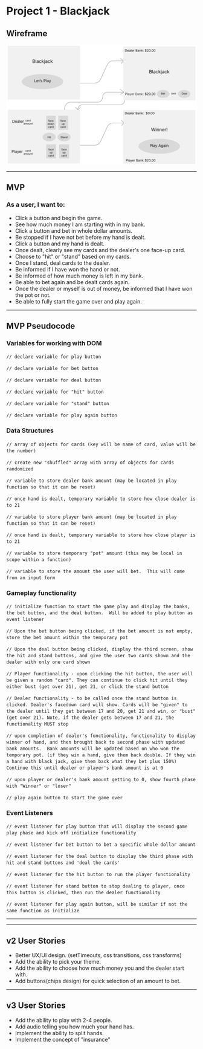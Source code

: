 # Project 1 - Blackjack

## Wireframe

![wireframe](./images/wireframe.png)

---

## MVP

### As a user, I want to:

- Click a button and begin the game.
- See how much money I am starting with in my bank.
- Click a button and bet in whole dollar amounts.
- Be stopped if I have not bet before my hand is dealt.
- Click a button and my hand is dealt.
- Once dealt, clearly see my cards and the dealer's one face-up card.
- Choose to "hit" or "stand" based on my cards.
- Once I stand, deal cards to the dealer.
- Be informed if I have won the hand or not.
- Be informed of how much money is left in my bank.
- Be able to bet again and be dealt cards again.
- Once the dealer or myself is out of money, be informed that I have won the pot or not.
- Be able to fully start the game over and play again.

---

## MVP Pseudocode

### Variables for working with DOM

`// declare variable for play button`

`// declare variable for bet button `

`// declare variable for deal button `

`// declare variable for "hit" button `

`// declare variable for "stand" button `

`// declare variable for play again button `

### Data Structures

`// array of objects for cards (key will be name of card, value will be the number)`

`// create new "shuffled" array with array of objects for cards randomized `

`// variable to store dealer bank amount (may be located in play function so that it can be reset) `

`// once hand is dealt, temporary variable to store how close dealer is to 21 `

`// variable to store player bank amount (may be located in play function so that it can be reset) `

`// once hand is dealt, temporary variable to store how close player is to 21 `

`// variable to store temporary "pot" amount (this may be local in scope within a function)`

`// variable to store the amount the user will bet.  This will come from an input form`

### Gameplay functionality

`// initialize function to start the game play and display the banks, the bet button, and the deal button.  Will be added to play button as event listener `

`// Upon the bet button being clicked, if the bet amount is not empty, store the bet amount within the temporary pot `

`// Upon the deal button being clicked, display the third screen, show the hit and stand buttons, and give the user two cards shown and the dealer with only one card shown`

`// Player functionality - upon clicking the hit button, the user will be given a random "card". They can continue to click hit until they either bust (get over 21), get 21, or click the stand button `

`// Dealer functionality - to be called once the stand button is clicked. Dealer's facedown card will show. Cards will be "given" to the dealer until they get between 17 and 20, get 21 and win, or "bust" (get over 21). Note, if the dealer gets between 17 and 21, the functionality MUST stop`

`// upon completion of dealer's functionality, functionality to display winner of hand, and then brought back to second phase with updated bank amounts.  Bank amounts will be updated based on who won the temporary pot. (if they win a hand, give them back double. If they win a hand with black jack, give them back what they bet plus 150%) Continue this until dealer or player's bank amount is at 0 `

`// upon player or dealer's bank amount getting to 0, show fourth phase with "Winner" or "loser" `

`// play again button to start the game over `

### Event Listeners

`// event listener for play button that will display the second game play phase and kick off initialize functionality `

`// event listener for bet button to bet a specific whole dollar amount`

`// event listener for the deal button to display the third phase with hit and stand buttons and 'deal the cards' `

`// event listener for the hit button to run the player functionality `

`// event listener for stand button to stop dealing to player, once this button is clicked, then run the dealer functionality`

`// event listener for play again button, will be similar if not the same function as initialize `

---

---

## v2 User Stories

- Better UX/UI design. (setTimeouts, css transitions, css transforms)
- Add the ability to pick your theme.
- Add the ability to choose how much money you and the dealer start with.
- Add buttons(chips design) for quick selection of an amount to bet.

---

## v3 User Stories

- Add the ability to play with 2-4 people.
- Add audio telling you how much your hand has.
- Implement the ability to split hands.
- Implement the concept of "insurance"
